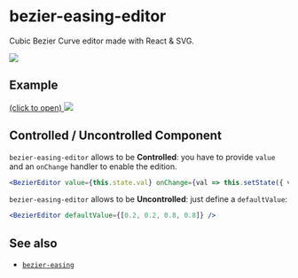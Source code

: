 bezier-easing-editor
====================
Cubic Bezier Curve editor made with React & SVG.

[![](https://nodei.co/npm/bezier-easing-editor.png)](https://www.npmjs.com/package/bezier-easing-editor)

## Example

[(click to open)
![](https://cloud.githubusercontent.com/assets/211411/6906945/5678cf8a-d732-11e4-8439-9587271a4406.png)
](http://gre.github.io/bezier-easing-editor/example/)

Controlled / Uncontrolled Component
-----

`bezier-easing-editor` allows to be **Controlled**:
you have to provide `value` and an `onChange` handler
to enable the edition.
```jsx
<BezierEditor value={this.state.val} onChange={val => this.setState({ val })} />
```

`bezier-easing-editor` allows to be **Uncontrolled**:
just define a `defaultValue`:
```jsx
<BezierEditor defaultValue={[0.2, 0.2, 0.8, 0.8]} />
```

See also
--------

- [`bezier-easing`](https://github.com/gre/bezier-easing)

